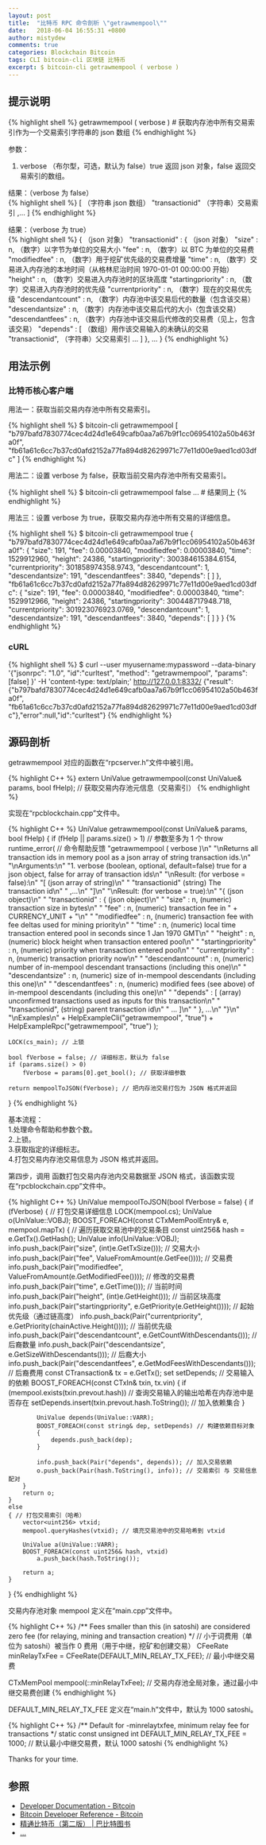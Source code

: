 ```yaml
---
layout: post
title:  "比特币 RPC 命令剖析 \"getrawmempool\""
date:   2018-06-04 16:55:31 +0800
author: mistydew
comments: true
categories: Blockchain Bitcoin
tags: CLI bitcoin-cli 区块链 比特币
excerpt: $ bitcoin-cli getrawmempool ( verbose )
---
```

## 提示说明

{% highlight shell %}
getrawmempool ( verbose ) # 获取内存池中所有交易索引作为一个交易索引字符串的 json 数组
{% endhighlight %}

参数：<br>
1. verbose （布尔型，可选，默认为 false）true 返回 json 对象，false 返回交易索引的数组。

结果：（verbose 为 false）<br>
{% highlight shell %}
[                     （字符串 json 数组）
  "transactionid"     （字符串）交易索引
  ,...
]
{% endhighlight %}

结果：（verbose 为 true）<br>
{% highlight shell %}
{                           （json 对象）
  "transactionid" : {       （json 对象）
    "size" : n,             （数字）以字节为单位的交易大小
    "fee" : n,              （数字）以 BTC 为单位的交易费
    "modifiedfee" : n,      （数字）用于挖矿优先级的交易费增量
    "time" : n,             （数字）交易进入内存池的本地时间（从格林尼治时间 1970-01-01 00:00:00 开始）
    "height" : n,           （数字）交易进入内存池时的区块高度
    "startingpriority" : n, （数字）交易进入内存池时的优先级
    "currentpriority" : n,  （数字）现在的交易优先级
    "descendantcount" : n,  （数字）内存池中该交易后代的数量（包含该交易）
    "descendantsize" : n,   （数字）内存池中该交易后代的大小（包含该交易）
    "descendantfees" : n,   （数字）内存池中该交易后代修改的交易费（见上，包含该交易）
    "depends" : [           （数组）用作该交易输入的未确认的交易
        "transactionid",    （字符串）父交易索引
       ... ]
  }, ...
}
{% endhighlight %}

## 用法示例

### 比特币核心客户端

用法一：获取当前交易内存池中所有交易索引。

{% highlight shell %}
$ bitcoin-cli getrawmempool
[
  "b797bafd7830774cec4d24d1e649cafb0aa7a67b9f1cc06954102a50b463fa0f", 
  "fb61a61c6cc7b37cd0afd2152a77fa894d82629971c77e11d00e9aed1cd03dfc"
]
{% endhighlight %}

用法二：设置 verbose 为 false，获取当前交易内存池中所有交易索引。

{% highlight shell %}
$ bitcoin-cli getrawmempool false
... # 结果同上
{% endhighlight %}

用法三：设置 verbose 为 true，获取交易内存池中所有交易的详细信息。

{% highlight shell %}
$ bitcoin-cli getrawmempool true
{
  "b797bafd7830774cec4d24d1e649cafb0aa7a67b9f1cc06954102a50b463fa0f": {
    "size": 191,
    "fee": 0.00003840,
    "modifiedfee": 0.00003840,
    "time": 1529912960,
    "height": 24386,
    "startingpriority": 300384615384.6154,
    "currentpriority": 301858974358.9743,
    "descendantcount": 1,
    "descendantsize": 191,
    "descendantfees": 3840,
    "depends": [
    ]
  },
  "fb61a61c6cc7b37cd0afd2152a77fa894d82629971c77e11d00e9aed1cd03dfc": {
    "size": 191,
    "fee": 0.00003840,
    "modifiedfee": 0.00003840,
    "time": 1529912966,
    "height": 24386,
    "startingpriority": 300448717948.718,
    "currentpriority": 301923076923.0769,
    "descendantcount": 1,
    "descendantsize": 191,
    "descendantfees": 3840,
    "depends": [
    ]
  }
}
{% endhighlight %}

### cURL

{% highlight shell %}
$ curl --user myusername:mypassword --data-binary '{"jsonrpc": "1.0", "id":"curltest", "method": "getrawmempool", "params": [false] }' -H 'content-type: text/plain;' http://127.0.0.1:8332/
{"result":{"b797bafd7830774cec4d24d1e649cafb0aa7a67b9f1cc06954102a50b463fa0f", "fb61a61c6cc7b37cd0afd2152a77fa894d82629971c77e11d00e9aed1cd03dfc"},"error":null,"id":"curltest"}
{% endhighlight %}

## 源码剖析
getrawmempool 对应的函数在“rpcserver.h”文件中被引用。

{% highlight C++ %}
extern UniValue getrawmempool(const UniValue& params, bool fHelp); // 获取交易内存池元信息（交易索引）
{% endhighlight %}

实现在“rpcblockchain.cpp”文件中。

{% highlight C++ %}
UniValue getrawmempool(const UniValue& params, bool fHelp)
{
    if (fHelp || params.size() > 1) // 参数至多为 1 个
        throw runtime_error( // 命令帮助反馈
            "getrawmempool ( verbose )\n"
            "\nReturns all transaction ids in memory pool as a json array of string transaction ids.\n"
            "\nArguments:\n"
            "1. verbose           (boolean, optional, default=false) true for a json object, false for array of transaction ids\n"
            "\nResult: (for verbose = false):\n"
            "[                     (json array of string)\n"
            "  \"transactionid\"     (string) The transaction id\n"
            "  ,...\n"
            "]\n"
            "\nResult: (for verbose = true):\n"
            "{                           (json object)\n"
            "  \"transactionid\" : {       (json object)\n"
            "    \"size\" : n,             (numeric) transaction size in bytes\n"
            "    \"fee\" : n,              (numeric) transaction fee in " + CURRENCY_UNIT + "\n"
            "    \"modifiedfee\" : n,      (numeric) transaction fee with fee deltas used for mining priority\n"
            "    \"time\" : n,             (numeric) local time transaction entered pool in seconds since 1 Jan 1970 GMT\n"
            "    \"height\" : n,           (numeric) block height when transaction entered pool\n"
            "    \"startingpriority\" : n, (numeric) priority when transaction entered pool\n"
            "    \"currentpriority\" : n,  (numeric) transaction priority now\n"
            "    \"descendantcount\" : n,  (numeric) number of in-mempool descendant transactions (including this one)\n"
            "    \"descendantsize\" : n,   (numeric) size of in-mempool descendants (including this one)\n"
            "    \"descendantfees\" : n,   (numeric) modified fees (see above) of in-mempool descendants (including this one)\n"
            "    \"depends\" : [           (array) unconfirmed transactions used as inputs for this transaction\n"
            "        \"transactionid\",    (string) parent transaction id\n"
            "       ... ]\n"
            "  }, ...\n"
            "}\n"
            "\nExamples\n"
            + HelpExampleCli("getrawmempool", "true")
            + HelpExampleRpc("getrawmempool", "true")
        );

    LOCK(cs_main); // 上锁

    bool fVerbose = false; // 详细标志，默认为 false
    if (params.size() > 0)
        fVerbose = params[0].get_bool(); // 获取详细参数

    return mempoolToJSON(fVerbose); // 把内存池交易打包为 JSON 格式并返回
}
{% endhighlight %}

基本流程：<br>
1.处理命令帮助和参数个数。<br>
2.上锁。<br>
3.获取指定的详细标志。<br>
4.打包交易内存池交易信息为 JSON 格式并返回。

第四步，调用  函数打包交易内存池内交易数据至 JSON 格式，该函数实现在“rpcblockchain.cpp”文件中。

{% highlight C++ %}
UniValue mempoolToJSON(bool fVerbose = false)
{
    if (fVerbose)
    { // 打包交易详细信息
        LOCK(mempool.cs);
        UniValue o(UniValue::VOBJ);
        BOOST_FOREACH(const CTxMemPoolEntry& e, mempool.mapTx)
        { // 遍历获取交易池中的交易条目
            const uint256& hash = e.GetTx().GetHash();
            UniValue info(UniValue::VOBJ);
            info.push_back(Pair("size", (int)e.GetTxSize())); // 交易大小
            info.push_back(Pair("fee", ValueFromAmount(e.GetFee()))); // 交易费
            info.push_back(Pair("modifiedfee", ValueFromAmount(e.GetModifiedFee()))); // 修改的交易费
            info.push_back(Pair("time", e.GetTime())); // 当前时间
            info.push_back(Pair("height", (int)e.GetHeight())); // 当前区块高度
            info.push_back(Pair("startingpriority", e.GetPriority(e.GetHeight()))); // 起始优先级（通过链高度）
            info.push_back(Pair("currentpriority", e.GetPriority(chainActive.Height()))); // 当前优先级
            info.push_back(Pair("descendantcount", e.GetCountWithDescendants())); // 后裔数量
            info.push_back(Pair("descendantsize", e.GetSizeWithDescendants())); // 后裔大小
            info.push_back(Pair("descendantfees", e.GetModFeesWithDescendants())); // 后裔费用
            const CTransaction& tx = e.GetTx();
            set<string> setDepends; // 交易输入的依赖
            BOOST_FOREACH(const CTxIn& txin, tx.vin)
            {
                if (mempool.exists(txin.prevout.hash)) // 查询交易输入的输出哈希在内存池中是否存在
                    setDepends.insert(txin.prevout.hash.ToString()); // 加入依赖集合
            }

            UniValue depends(UniValue::VARR);
            BOOST_FOREACH(const string& dep, setDepends) // 构建依赖目标对象
            {
                depends.push_back(dep);
            }

            info.push_back(Pair("depends", depends)); // 加入交易依赖
            o.push_back(Pair(hash.ToString(), info)); // 交易索引 与 交易信息 配对
        }
        return o;
    }
    else
    { // 打包交易索引（哈希）
        vector<uint256> vtxid;
        mempool.queryHashes(vtxid); // 填充交易池中的交易哈希到 vtxid

        UniValue a(UniValue::VARR);
        BOOST_FOREACH(const uint256& hash, vtxid)
            a.push_back(hash.ToString());

        return a;
    }
}
{% endhighlight %}

交易内存池对象 mempool 定义在“main.cpp”文件中。

{% highlight C++ %}
/** Fees smaller than this (in satoshi) are considered zero fee (for relaying, mining and transaction creation) */ // 小于词费用（单位为 satoshi）被当作 0 费用（用于中继，挖矿和创建交易）
CFeeRate minRelayTxFee = CFeeRate(DEFAULT_MIN_RELAY_TX_FEE); // 最小中继交易费

CTxMemPool mempool(::minRelayTxFee); // 交易内存池全局对象，通过最小中继交易费创建
{% endhighlight %}

DEFAULT_MIN_RELAY_TX_FEE 定义在“main.h”文件中，默认为 1000 satoshi。

{% highlight C++ %}
/** Default for -minrelaytxfee, minimum relay fee for transactions */
static const unsigned int DEFAULT_MIN_RELAY_TX_FEE = 1000; // 默认最小中继交易费，默认 1000 satoshi
{% endhighlight %}

Thanks for your time.

## 参照
* [Developer Documentation - Bitcoin](https://bitcoin.org/en/developer-documentation)
* [Bitcoin Developer Reference - Bitcoin](https://bitcoin.org/en/developer-reference#getrawmempool)
* [精通比特币（第二版） \| 巴比特图书](http://book.8btc.com/masterbitcoin2cn)
* [...](https://github.com/mistydew/blockchain)
